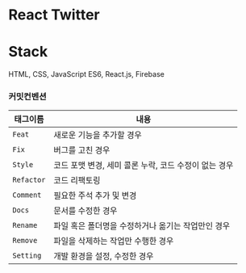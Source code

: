 
# React Twitter

# Stack
HTML, CSS, JavaScript ES6, React.js, Firebase

### 커밋컨벤션
| 태그이름                 | 내용                                          |
|----------------------|---------------------------------------------|
| `Feat`    | 새로운 기능을 추가할 경우                              |
| `Fix `               | 버그를 고친 경우                                   |
| `Style`              | 코드 포맷 변경, 세미 콜론 누락, 코드 수정이 없는 경우            |
| `Refactor`           | 코드 리팩토링                                     |
| `Comment`            | 필요한 주석 추가 및 변경                              |
| `Docs`	              | 문서를 수정한 경우                        |
| `Rename`             | 파일 혹은 폴더명을 수정하거나 옮기는 작업만인 경우                |
| `Remove`             | 파일을 삭제하는 작업만 수행한 경우                         |
| `Setting`             | 개발 환경을 설정, 수정한 경우                       |
